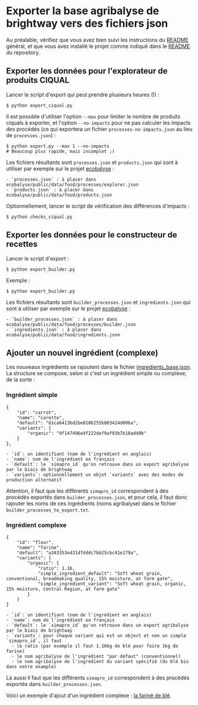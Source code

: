 # Exporter la base agribalyse de brightway vers des fichiers json

Au préalable, vérifiez que vous avez bien suivi les instructions du
[README](../../README.md) général, et que vous avez installé le projet comme
indiqué dans le [README](../../../README.md) du repository.

## Exporter les données pour l'explorateur de produits CIQUAL

Lancer le script d'export qui peut prendre plusieurs heures (!) :

    $ python export_ciqual.py

Il est possible d'utiliser l'option `--max` pour limiter le nombre de produits
ciquals à exporter, et l'option `--no-impacts` pour ne pas calculer les impacts
des procédés (ce qui exportera un fichier `processes-no-impacts.json` au lieu de
`processes.json`) :

    $ python export.py --max 1 --no-impacts
    # Beaucoup plus rapide, mais incomplet ;)

Les fichiers résultants sont `processes.json` et `products.json` qui sont à
utiliser par exemple sur le projet
[ecobalyse](https://github.com/MTES-MCT/ecobalyse/) :

    - `processes.json` : à placer dans ecobalyse/public/data/food/processes/explorer.json
    - `products.json` : à placer dans ecobalyse/public/data/food/products.json

Optionnellement, lancer le script de vérification des différences d'impacts :

    $ python checks_ciqual.py

## Exporter les données pour le constructeur de recettes

Lancer le script d'export :

    $ python export_builder.py

Exemple :

    $ python export_builder.py

Les fichiers résultants sont `builder_processes.json` et `ingredients.json` qui sont à
utiliser par exemple sur le projet
[ecobalyse](https://github.com/MTES-MCT/ecobalyse/) :

    - `builder_processes.json` : à placer dans ecobalyse/public/data/food/processes/builder.json
    - `ingredients.json` : à placer dans ecobalyse/public/data/food/ingredients.json

## Ajouter un nouvel ingrédient (complexe)

Les nouveaux ingrédients se rajoutent dans le fichier
[ingredients_base.json](./ingredients_base.json). La structure se compose, selon
si c'est un ingrédient simple ou complexe, de la sorte :

### Ingrédient simple

    {
        "id": "carrot",
        "name": "carotte",
        "default": "61ca6413bd2be0106255b003424d00ba",
        "variants": {
            "organic": "9f147496e4f222def9af93b7b18ad49b"
        }
    },

    - `id`: un identifiant (nom de l'ingrédient en anglais)
    - `name`: nom de l'ingrédient en français
    - `default`: le `simapro_id` qu'on retrouve dans un export agribalyse par le biais de brightway
    - `variants`: optionnellement un objet `variants` avec des modes de production alternatif

Attention, il faut que les différents `simapro_id` correspondent à des procédés
exportés dans `builder_processes.json`, et pour cela, il faut donc rajouter les
noms de ces ingrédients (noms agribalyse) dans le fichier `builder_processes_to_export.txt`.

### Ingrédient complexe

    {
        "id": "flour",
        "name": "farine",
        "default": "a343353e431d7dddc7bb25cbc41e179a",
        "variants": {
            "organic": {
                "ratio": 1.16,
                "simple_ingredient_default": "Soft wheat grain, conventional, breadmaking quality, 15% moisture, at farm gate",
                "simple_ingredient_variant": "Soft wheat grain, organic, 15% moisture, Central Region, at farm gate"
            }
        }
    }

    - `id`: un identifiant (nom de l'ingrédient en anglais)
    - `name`: nom de l'ingrédient en français
    - `default`: le `simapro_id` qu'on retrouve dans un export agribalyse par le biais de brightway
    - `variants`: pour chaque variant qui est un object et non un simple `simapro_id`, il faut
      - le ratio (par exemple il faut 1.16kg de blé pour faire 1kg de farine)
      - le nom agribalyse de l'ingrédient "par défaut" (conventionnel)
      - le nom agribalyse de l'ingrédient du variant spécifié (du blé bio dans notre example)

Là aussi il faut que les différents `simapro_id` correspondent à des procédés
exportés dans `builder_processes.json`.

Voici un exemple d'ajout d'un ingrédient complexe : [la fariné de blé](https://github.com/MTES-MCT/ecobalyse-data/pull/11/commits/2c7817d310fbc65bb954e339fcaf45369f0b5abe).
